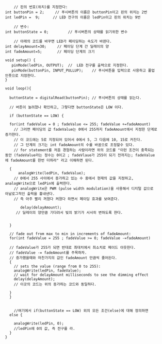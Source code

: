  <pre><code>


	// 핀의 번호(위치)를 지정한다:
int buttonPin = 2;     // 푸시버튼의 이름은 buttonPin이고 핀의 위치는 2번 
int ledPin =  9;      // LED 전구의 이름은 ledPin이고 핀의 위치는 9번 

	// 변수: 
int buttonState = 0;         // 푸시버튼의 상태를 읽기위한 변수 

	// 아래의 코드를 바꾸면 LED가 페이딩하는 속도가 바뀐다. 
int delayAmount=30;     // 페이딩 단계 간 딜레이의 양  
int fadeAmount=5;       // 페이딩 단계의 크기 

void setup() {
   pinMode(ledPin, OUTPUT);	 //  LED 전구를 출력으로 지정한다.        
   pinMode(buttonPin, INPUT_PULLUP);	// 푸시버튼을 입력으로 사용하고 풀업 인풋으로 지정한다.      
}

void loop(){

  buttonState = digitalRead(buttonPin); // 푸시버튼의 상태를 읽는다. 

  // 버튼이 눌려졌나 확인하고, 그렇다면 buttonState은 LOW 이다. 
  
  if (buttonState == LOW) {     
  
  for(int fadeValue = 0 ; fadeValue <= 255; fadeValue +=fadeAmount) 
  	// 그러면 페이딩의 값 fadeValue는 0에서 255까지 fadeAmount에서 지정한 단계로 증가한다. 
  	// 이 코드에는 5로 지정되어 있어서 0에서 5, 그 다음에 10, 15로 커진다. 
  	// 그 단계의 크기는 int fadeAmount의 수를 바꿈으로 조정할수 있다. 
  	// for statement를 처음 경험하는 사람이라면 위의 코드를 "이런 조건이 충족되는 동안 (fadeValue라는 정수는 0이고 ; fadeVlaue가 255이 되기 전까지는; fadeValue 에 fadeAmount를 한번 더하라" 라고 이해하면 된다. 
  
  { 
	  analogWrite(ledPin, fadeValue);         
    // 0에서 255 사이에서 증가하고 있는 수 중에서 현재의 값을 지정하고, analogWrite으로 ledPin에 출력한다. 
    // analogWrite은 PWM (pulse width modulation)을 사용해서 디지털 값으로 아날로그적인 출력을 흉내낸다. 
    // 즉 아주 빨리 꺼졌다 켜졌다 하면서 페이딩 효과를 보여준다. 
    
       delay(delayAmount);                            
 	 // 딜레이의 양만큼 기다려서 빛의 밝기가 서서히 변하도록 한다.  

 
  } 

  // fade out from max to min in increments of fadeAmount:
  for(int fadeValue = 255 ; fadeValue >= 0; fadeValue -=fadeAmount) 
  
  // fadeValue가 255가 되면 반대로 최대치에서 최소치로 페이드 아웃한다. 
  // fadeValue -= fadeAmount를 주목하자. 
  // 증가했을때와 마찬가지의 값인 fadeAmount 만큼씩 줄어든다.  
  { 
    // sets the value (range from 0 to 255):
    analogWrite(ledPin, fadeValue);         
    // wait for delayAmount milliseconds to see the dimming effect    
    delay(delayAmount);                            
 	// 이곳의 코드는 위의 증가하는 코드와 동일하다. 
 
  }
  }
  
  
 	//여기에서 if(buttonState == LOW) 외의 모든 조건(else)에 대해 정의하면  
  else {

    analogWrite(ledPin, 0); 
	//ledPin에 0의 값, 즉 전구를 라. 
  }
}
</code>
</pre> 
